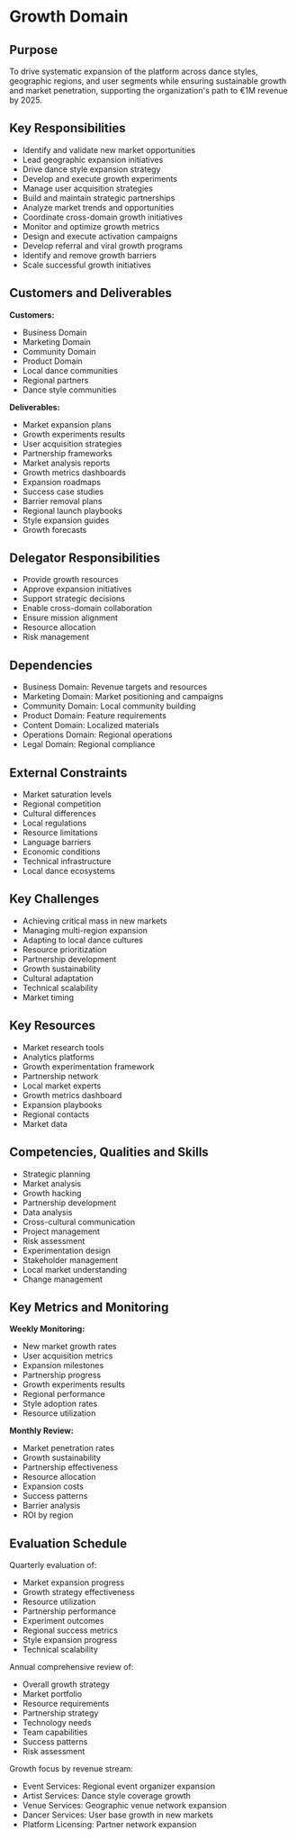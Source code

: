 # Growth Domain

## Purpose

To drive systematic expansion of the platform across dance styles, geographic regions, and user segments while ensuring sustainable growth and market penetration, supporting the organization's path to €1M revenue by 2025.

## Key Responsibilities

- Identify and validate new market opportunities
- Lead geographic expansion initiatives
- Drive dance style expansion strategy
- Develop and execute growth experiments
- Manage user acquisition strategies
- Build and maintain strategic partnerships
- Analyze market trends and opportunities
- Coordinate cross-domain growth initiatives
- Monitor and optimize growth metrics
- Design and execute activation campaigns
- Develop referral and viral growth programs
- Identify and remove growth barriers
- Scale successful growth initiatives

## Customers and Deliverables

**Customers:**

- Business Domain
- Marketing Domain
- Community Domain
- Product Domain
- Local dance communities
- Regional partners
- Dance style communities

**Deliverables:**

- Market expansion plans
- Growth experiments results
- User acquisition strategies
- Partnership frameworks
- Market analysis reports
- Growth metrics dashboards
- Expansion roadmaps
- Success case studies
- Barrier removal plans
- Regional launch playbooks
- Style expansion guides
- Growth forecasts

## Delegator Responsibilities

- Provide growth resources
- Approve expansion initiatives
- Support strategic decisions
- Enable cross-domain collaboration
- Ensure mission alignment
- Resource allocation
- Risk management

## Dependencies

- Business Domain: Revenue targets and resources
- Marketing Domain: Market positioning and campaigns
- Community Domain: Local community building
- Product Domain: Feature requirements
- Content Domain: Localized materials
- Operations Domain: Regional operations
- Legal Domain: Regional compliance

## External Constraints

- Market saturation levels
- Regional competition
- Cultural differences
- Local regulations
- Resource limitations
- Language barriers
- Economic conditions
- Technical infrastructure
- Local dance ecosystems

## Key Challenges

- Achieving critical mass in new markets
- Managing multi-region expansion
- Adapting to local dance cultures
- Resource prioritization
- Partnership development
- Growth sustainability
- Cultural adaptation
- Technical scalability
- Market timing

## Key Resources

- Market research tools
- Analytics platforms
- Growth experimentation framework
- Partnership network
- Local market experts
- Growth metrics dashboard
- Expansion playbooks
- Regional contacts
- Market data

## Competencies, Qualities and Skills

- Strategic planning
- Market analysis
- Growth hacking
- Partnership development
- Data analysis
- Cross-cultural communication
- Project management
- Risk assessment
- Experimentation design
- Stakeholder management
- Local market understanding
- Change management

## Key Metrics and Monitoring

**Weekly Monitoring:**

- New market growth rates
- User acquisition metrics
- Expansion milestones
- Partnership progress
- Growth experiments results
- Regional performance
- Style adoption rates
- Resource utilization

**Monthly Review:**

- Market penetration rates
- Growth sustainability
- Partnership effectiveness
- Resource allocation
- Expansion costs
- Success patterns
- Barrier analysis
- ROI by region

## Evaluation Schedule

Quarterly evaluation of:

- Market expansion progress
- Growth strategy effectiveness
- Resource utilization
- Partnership performance
- Experiment outcomes
- Regional success metrics
- Style expansion progress
- Technical scalability

Annual comprehensive review of:

- Overall growth strategy
- Market portfolio
- Resource requirements
- Partnership strategy
- Technology needs
- Team capabilities
- Success patterns
- Risk assessment

Growth focus by revenue stream:

- Event Services: Regional event organizer expansion
- Artist Services: Dance style coverage growth
- Venue Services: Geographic venue network expansion
- Dancer Services: User base growth in new markets
- Platform Licensing: Partner network expansion
